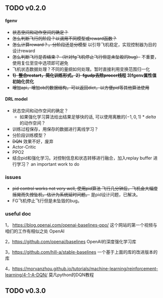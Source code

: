 ## TODO v0.2.0

#### fgenv

- ~~状态空间和动作空间的确定？~~
- ~~怎么判断飞行的阶段？以调用不同模型或reward函数？~~ 
- ~~怎么计算reward？，分阶段还是分模型~~ 以引导飞机稳定，实现控制器为目的设计reward
- ~~怎么判断飞行是否结束？（针对fg飞机停止飞行但是未坠毁的bug）~~ 不重要，使用复位至空中选项即可避免
- 飞机状态数据处理？不同的量纲如何处理。暂时直接利用变换范围归一化
- **~~1）整合restart，简化训练形式。2）fgudp去除procer线程~~ 3)fgenv属性值初始化优化**
- ~~增加api，增加ob的数据结构，可以返回dict，以方便pid等其他算法使用~~

#### DRL model

- 状态空间和动作空间的确定？
    - 如果强化学习算法给出结果足够快的话, 可以使用离散的$(-1,0,1)*delta$的动作空间？
- 训练过程保存，用保存的数据进行离线学习？
- 分阶段训练模型？
- ~~DQN~~ 效果不好，废弃 
- Actor-Critic
- PPO2
- 结合pid和强化学习。对控制信息和状态转移进行融合，加入replay buffer 进行学习？ an important work to do

### issues

- ~~pid control works not very well, 使用pid算法 飞行几分钟后，飞机会大幅度摇晃而失控坠机，估计为系统延时问题。~~ 是pid设计问题，已解决。
- FG飞机停止飞行但是未坠毁的bug。

### useful doc

1， <https://blog.openai.com/openai-baselines-ppo/> 这个网站的第一个视频与咱们的工作有相似之处 OpenAI

2，<https://github.com/openai/baselines> OpenAI的深度强化学习库

3，<https://github.com/hill-a/stable-baselines>  一个基于上面的库的改进版本的库

4，<https://morvanzhou.github.io/tutorials/machine-learning/reinforcement-learning/4-1-A-DQN/> 莫凡python的DQN教程



## TODO v0.3.0

